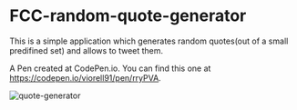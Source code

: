 # FCC-random-quote-generator

This is a simple application which generates random quotes(out of a small predifined set) and allows to tweet them. 

A Pen created at CodePen.io. You can find this one at https://codepen.io/viorell91/pen/rryPVA.

 
![quote-generator](https://user-images.githubusercontent.com/12009035/35782431-260c7ecc-09f8-11e8-84db-a5e1a7396a2e.PNG)
